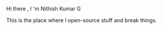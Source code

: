 Hi there , I 'm Nithish Kumar G


This is the place where I open-source stuff and break things.







